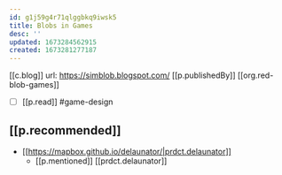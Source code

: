 ```yaml
---
id: g1j59g4r71qlggbkq9iwsk5
title: Blobs in Games
desc: ''
updated: 1673284562915
created: 1673281277187
---
```


[[c.blog]]
url: https://simblob.blogspot.com/
[[p.publishedBy]] [[org.red-blob-games]]

- [ ] [[p.read]] #game-design

## [[p.recommended]]

- [[https://mapbox.github.io/delaunator/|prdct.delaunator]]
  - [[p.mentioned]] [[prdct.delaunator]]
